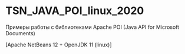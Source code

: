 # TSN_JAVA_POI_linux_2020
Примеры работы с библиотеками Apache POI (Java API for Microsoft Documents)

[Apache NetBeans 12 + OpenJDK 11 (linux)]
